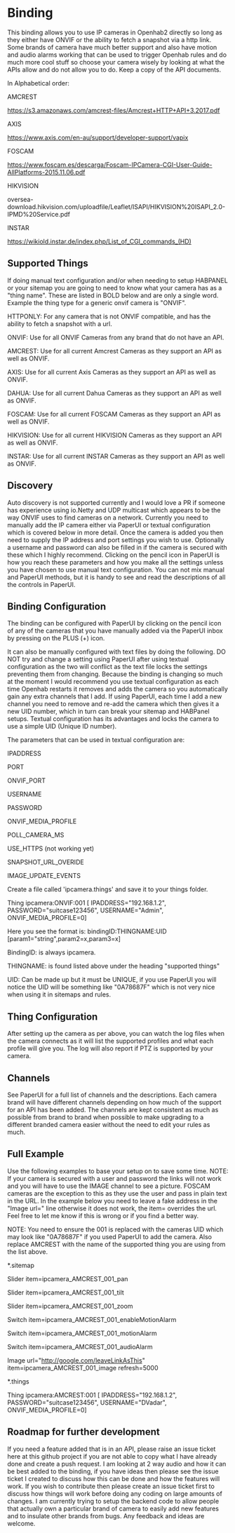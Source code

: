 # <bindingName> Binding

This binding allows you to use IP cameras in Openhab2 directly so long as they either have ONVIF or the ability to fetch a snapshot via a http link. Some brands of camera have much better support and also have motion and audio alarms working that can be used to trigger Openhab rules and do much more cool stuff so choose your camera wisely by looking at what the APIs allow and do not allow you to do. Keep a copy of the API documents.

In Alphabetical order:

AMCREST

https://s3.amazonaws.com/amcrest-files/Amcrest+HTTP+API+3.2017.pdf

AXIS

https://www.axis.com/en-au/support/developer-support/vapix

FOSCAM

https://www.foscam.es/descarga/Foscam-IPCamera-CGI-User-Guide-AllPlatforms-2015.11.06.pdf

HIKVISION

oversea-download.hikvision.com/uploadfile/Leaflet/ISAPI/HIKVISION%20ISAPI_2.0-IPMD%20Service.pdf

INSTAR

https://wikiold.instar.de/index.php/List_of_CGI_commands_(HD)



## Supported Things

If doing manual text configuration and/or when needing to setup HABPANEL or your sitemap you are going to need to know what your camera has as a "thing name". These are listed in BOLD below and are only a single word. Example the thing type for a generic onvif camera is "ONVIF". 

HTTPONLY: For any camera that is not ONVIF compatible, and has the ability to fetch a snapshot with a url.

ONVIF: Use for all ONVIF Cameras from any brand that do not have an API.

AMCREST: Use for all current Amcrest Cameras as they support an API as well as ONVIF.

AXIS: Use for all current Axis Cameras as they support an API as well as ONVIF.

DAHUA: Use for all current Dahua Cameras as they support an API as well as ONVIF.

FOSCAM: Use for all current FOSCAM Cameras as they support an API as well as ONVIF.

HIKVISION: Use for all current HIKVISION Cameras as they support an API as well as ONVIF.

INSTAR: Use for all current INSTAR Cameras as they support an API as well as ONVIF.


## Discovery

Auto discovery is not supported currently and I would love a PR if someone has experience using io.Netty and UDP multicast which appears to be the way ONVIF uses to find cameras on a network. Currently you need to manually add the IP camera either via PaperUI or textual configuration which is covered below in more detail. Once the camera is added you then need to supply the IP address and port settings you wish to use. Optionally a username and password can also be filled in if the camera is secured with these which I highly recommend. Clicking on the pencil icon in PaperUI is how you reach these parameters and how you make all the settings unless you have chosen to use manual text configuration. You can not mix manual and PaperUI methods, but it is handy to see and read the descriptions of all the controls in PaperUI.

## Binding Configuration

The binding can be configured with PaperUI by clicking on the pencil icon of any of the cameras that you have manually added via the PaperUI inbox by pressing on the PLUS (+) icon. 

It can also be manually configured with text files by doing the following. DO NOT try and change a setting using PaperUI after using textual configuration as the two will conflict as the text file locks the settings preventing them from changing. Because the binding is changing so much at the moment I would recommend you use textual configuration as each time Openhab restarts it removes and adds the camera so you automatically gain any extra channels that I add. If using PaperUI, each time I add a new channel you need to remove and re-add the camera which then gives it a new UID number, which in turn can break your sitemap and HABPanel setups. Textual configuration has its advantages and locks the camera to use a simple UID (Unique ID number).

The parameters that can be used in textual configuration are:

IPADDRESS

PORT

ONVIF_PORT

USERNAME

PASSWORD

ONVIF_MEDIA_PROFILE

POLL_CAMERA_MS

USE_HTTPS (not working yet)

SNAPSHOT_URL_OVERIDE

IMAGE_UPDATE_EVENTS



Create a file called 'ipcamera.things' and save it to your things folder.


Thing ipcamera:ONVIF:001 [ IPADDRESS="192.168.1.2", PASSWORD="suitcase123456", USERNAME="Admin", ONVIF_MEDIA_PROFILE=0]


Here you see the format is: bindingID:THINGNAME:UID [param1="string",param2=x,param3=x]


BindingID: is always ipcamera.

THINGNAME: is found listed above under the heading "supported things"

UID: Can be made up but it must be UNIQUE, if you use PaperUI you will notice the UID will be something like "0A78687F" which is not very nice when using it in sitemaps and rules.


## Thing Configuration

After setting up the camera as per above, you can watch the log files when the camera connects as it will list the supported profiles and what each profile will give you. The log will also report if PTZ is supported by your camera.

## Channels

See PaperUI for a full list of channels and the descriptions. Each camera brand will have different channels depending on how much of the support for an API has been added. The channels are kept consistent as much as possible from brand to brand when possible to make upgrading to a different branded camera easier without the need to edit your rules as much.

## Full Example

Use the following examples to base your setup on to save some time. NOTE: If your camera is secured with a user and password the links will not work and you will have to use the IMAGE channel to see a picture. FOSCAM cameras are the exception to this as they use the user and pass in plain text in the URL. In the example below you need to leave a fake address in the "Image url=" line otherwise it does not work, the item= overrides the url. Feel free to let me know if this is wrong or if you find a better way.

NOTE: You need to ensure the 001 is replaced with the cameras UID which may look like "0A78687F" if you used PaperUI to add the camera. Also replace AMCREST with the name of the supported thing you are using from the list above.


*.sitemap

Slider item=ipcamera_AMCREST_001_pan

Slider item=ipcamera_AMCREST_001_tilt

Slider item=ipcamera_AMCREST_001_zoom

Switch item=ipcamera_AMCREST_001_enableMotionAlarm

Switch item=ipcamera_AMCREST_001_motionAlarm

Switch item=ipcamera_AMCREST_001_audioAlarm

Image url="http://google.com/leaveLinkAsThis" item=ipcamera_AMCREST_001_image refresh=5000
             
                

*.things

Thing ipcamera:AMCREST:001 [ IPADDRESS="192.168.1.2", PASSWORD="suitcase123456", USERNAME="DVadar", ONVIF_MEDIA_PROFILE=0]

## Roadmap for further development

If you need a feature added that is in an API, please raise an issue ticket here at this github project if you are not able to copy what I have already done and create a push request. I am looking at 2 way audio and how it can be best added to the binding, if you have ideas then please see the issue ticket I created to discuss how this can be done and how the features will work. If you wish to contribute then please create an issue ticket first to discuss how things will work before doing any coding on large amounts of changes. I am currently trying to setup the backend code to allow people that actually own a particular brand of camera to easily add new features and to insulate other brands from bugs. Any feedback and ideas are welcome.
